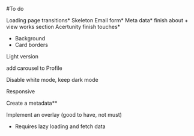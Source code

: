 #To do

Loading page transitions*
Skeleton
Email form*
Meta data*
finish about + view works section
Acertunity finish touches*
- Background
- Card borders

Light version

add carousel to Profile

Disable white mode, keep dark mode

Responsive

Create a metadata**

Implement an overlay (good to have, not must)
- Requires lazy loading and fetch data